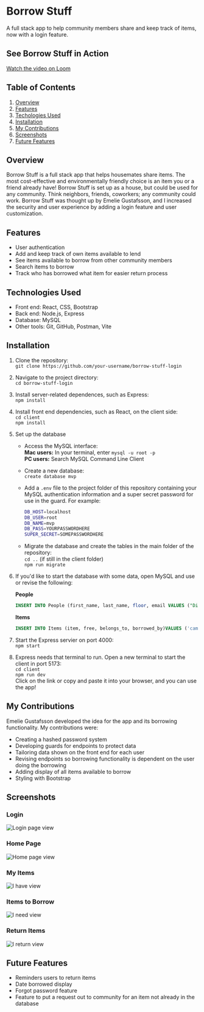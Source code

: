 # Borrow Stuff
A full stack app to help community members share and keep track of items, now with a login feature. 

## See Borrow Stuff in Action
[Watch the video on Loom](https://www.loom.com/share/22c53f4a6db24bb9b0f3cbe839915fdf?sid=a49bea5b-c76f-4e72-9ced-ea1c61400655)

## Table of Contents

1. [Overview](#overview)
2. [Features](#features)
3. [Techologies Used](#technologies-used)
4. [Installation](#installation)
5. [My Contributions](#my-contributions)
6. [Screenshots](#screenshots)
7. [Future Features](#future-features)

## Overview
Borrow Stuff is a full stack app that helps housemates share items. The most cost-effective and environmentally friendly choice is an item you or a friend already have! Borrow Stuff is set up as a house, but could be used for any community. Think neighbors, friends, coworkers; any community could work. Borrow Stuff was thought up by Emelie Gustafsson, and I increased the security and user experience by adding a login feature and user customization.

## Features
- User authentication
- Add and keep track of own items available to lend
- See items available to borrow from other community members
- Search items to borrow
- Track who has borrowed what item for easier return process

## Technologies Used
- Front end: React, CSS, Bootstrap
- Back end: Node.js, Express
- Database: MySQL
- Other tools: Git, GitHub, Postman, Vite

## Installation
1. Clone the repository:  
  `git clone https://github.com/your-username/borrow-stuff-login`

2. Navigate to the project directory:  
  `cd borrow-stuff-login`

3. Install server-related dependences, such as Express:  
  `npm install`

4. Install front end dependencies, such as React, on the client side:  
  `cd client`  
  `npm install`

5. Set up the database
    - Access the MySQL interface:  
    **Mac users:** In your terminal, enter `mysql -u root -p`  
    **PC users:** Search MySQL Command Line Client

    - Create a new database:  
    `create database mvp`
  
    - Add a `.env` file to the project folder of this repository containing your MySQL authentication information and a super secret password for use in the guard. For example:  
      ```bash
      DB_HOST=localhost
      DB_USER=root
      DB_NAME=mvp
      DB_PASS=YOURPASSWORDHERE
      SUPER_SECRET=SOMEPASSWORDHERE
      ```
    - Migrate the database and create the tables in the main folder of the repository:  
    `cd ..` (if still in the client folder)  
    `npm run migrate`

6. If you'd like to start the database with some data, open MySQL and use or revise the following:

    **People**  
    ```sql
    INSERT INTO People (first_name, last_name, floor, email VALUES ("Diana", "Prince", 3, "diana.prince@mvp.com"), ("Kara", "Zor-El", 2, "kara.zor-el@mvp.com"), ("Jean", "Grey",7, "jean.grey@mvp.com"), ("Barbara", "Gordon", 8, "barbara.gordon@mvp.com"), ("Pamela", "Isley", 4, "pamela.isley@mvp.com");
    ```
    
    **Items**
    ```sql
    INSERT INTO Items (item, free, belongs_to, borrowed_by)VALUES ('camera', true, 1, NULL), ('laptop', true, 2, NULL), ('microphone', true, 3, NULL), ('tripod', true, 4, NULL), ('tablet', true, 5, NULL), ('headphones', true, 1, NULL), ('projector', true, 2, NULL), ('smartphone', false, 3, 1), ('speaker', false, 4, 2),('monitor', true, 5, NULL), ('keyboard', true, 1, NULL);
    ```

7. Start the Express servier on port 4000:  
`npm start`

8. Express needs that terminal to run. Open a new terminal to start the client in port 5173:  
  `cd client`  
  `npm run dev`  
  Click on the link or copy and paste it into your browser, and you can use the app!

## My Contributions
Emelie Gustafsson developed the idea for the app and its borrowing functionality. My contributions were:
- Creating a hashed password system
- Developing guards for endpoints to protect data
- Tailoring data shown on the front end for each user
- Revising endpoints so borrowing functionality is dependent on the user doing the borrowing
- Adding display of all items available to borrow
- Styling with Bootstrap

## Screenshots
### Login
![Login page view](/readmeassets/Login-Page.png "Login")
### Home Page
![Home page view](/readmeassets/Home-Page.png "Home Page")
### My Items
![I have view](/readmeassets/I-Have.png "I have")
### Items to Borrow
![I need view](/readmeassets/I-Need.png "I need")
### Return Items
![I return view](/readmeassets/I-Return.png "I return")

## Future Features
- Reminders users to return items
- Date borrowed display
- Forgot password feature
- Feature to put a request out to community for an item not already in the database